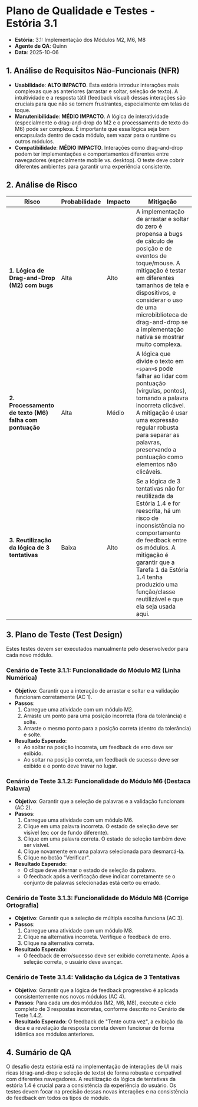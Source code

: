 # Plano de Qualidade e Testes - Estória 3.1

- **Estória**: 3.1: Implementação dos Módulos M2, M6, M8
- **Agente de QA**: Quinn
- **Data**: 2025-10-06

## 1. Análise de Requisitos Não-Funcionais (NFR)

- **Usabilidade**: **ALTO IMPACTO**. Esta estória introduz interações mais complexas que as anteriores (arrastar e soltar, seleção de texto). A intuitividade e a resposta tátil (feedback visual) dessas interações são cruciais para que não se tornem frustrantes, especialmente em telas de toque.
- **Manutenibilidade**: **MÉDIO IMPACTO**. A lógica de interatividade (especialmente o drag-and-drop do M2 e o processamento de texto do M6) pode ser complexa. É importante que essa lógica seja bem encapsulada dentro de cada módulo, sem vazar para o runtime ou outros módulos.
- **Compatibilidade**: **MÉDIO IMPACTO**. Interações como drag-and-drop podem ter implementações e comportamentos diferentes entre navegadores (especialmente mobile vs. desktop). O teste deve cobrir diferentes ambientes para garantir uma experiência consistente.

## 2. Análise de Risco

| Risco | Probabilidade | Impacto | Mitigação |
|---|---|---|---|
| **1. Lógica de Drag-and-Drop (M2) com bugs** | Alta | Alto | A implementação de arrastar e soltar do zero é propensa a bugs de cálculo de posição e de eventos de toque/mouse. A mitigação é testar em diferentes tamanhos de tela e dispositivos, e considerar o uso de uma microbiblioteca de drag-and-drop se a implementação nativa se mostrar muito complexa. |
| **2. Processamento de texto (M6) falha com pontuação** | Alta | Médio | A lógica que divide o texto em `<span>`s pode falhar ao lidar com pontuação (vírgulas, pontos), tornando a palavra incorreta clicável. A mitigação é usar uma expressão regular robusta para separar as palavras, preservando a pontuação como elementos não clicáveis. |
| **3. Reutilização da lógica de 3 tentativas** | Baixa | Alto | Se a lógica de 3 tentativas não for reutilizada da Estória 1.4 e for reescrita, há um risco de inconsistência no comportamento de feedback entre os módulos. A mitigação é garantir que a Tarefa 1 da Estória 1.4 tenha produzido uma função/classe reutilizável e que ela seja usada aqui. |

## 3. Plano de Teste (Test Design)

Estes testes devem ser executados manualmente pelo desenvolvedor para cada novo módulo.

### Cenário de Teste 3.1.1: Funcionalidade do Módulo M2 (Linha Numérica)
- **Objetivo**: Garantir que a interação de arrastar e soltar e a validação funcionam corretamente (AC 1).
- **Passos**:
  1.  Carregue uma atividade com um módulo M2.
  2.  Arraste um ponto para uma posição incorreta (fora da tolerância) e solte.
  3.  Arraste o mesmo ponto para a posição correta (dentro da tolerância) e solte.
- **Resultado Esperado**:
  - Ao soltar na posição incorreta, um feedback de erro deve ser exibido.
  - Ao soltar na posição correta, um feedback de sucesso deve ser exibido e o ponto deve travar no lugar.

### Cenário de Teste 3.1.2: Funcionalidade do Módulo M6 (Destaca Palavra)
- **Objetivo**: Garantir que a seleção de palavras e a validação funcionam (AC 2).
- **Passos**:
  1.  Carregue uma atividade com um módulo M6.
  2.  Clique em uma palavra incorreta. O estado de seleção deve ser visível (ex: cor de fundo diferente).
  3.  Clique em uma palavra correta. O estado de seleção também deve ser visível.
  4.  Clique novamente em uma palavra selecionada para desmarcá-la.
  5.  Clique no botão "Verificar".
- **Resultado Esperado**:
  - O clique deve alternar o estado de seleção da palavra.
  - O feedback após a verificação deve indicar corretamente se o conjunto de palavras selecionadas está certo ou errado.

### Cenário de Teste 3.1.3: Funcionalidade do Módulo M8 (Corrige Ortografia)
- **Objetivo**: Garantir que a seleção de múltipla escolha funciona (AC 3).
- **Passos**:
  1.  Carregue uma atividade com um módulo M8.
  2.  Clique na alternativa incorreta. Verifique o feedback de erro.
  3.  Clique na alternativa correta.
- **Resultado Esperado**:
  - O feedback de erro/sucesso deve ser exibido corretamente. Após a seleção correta, o usuário deve avançar.

### Cenário de Teste 3.1.4: Validação da Lógica de 3 Tentativas
- **Objetivo**: Garantir que a lógica de feedback progressivo é aplicada consistentemente nos novos módulos (AC 4).
- **Passos**: Para cada um dos módulos (M2, M6, M8), execute o ciclo completo de 3 respostas incorretas, conforme descrito no Cenário de Teste 1.4.2.
- **Resultado Esperado**: O feedback de "Tente outra vez", a exibição da dica e a revelação da resposta correta devem funcionar de forma idêntica aos módulos anteriores.

## 4. Sumário de QA

O desafio desta estória está na implementação de interações de UI mais ricas (drag-and-drop e seleção de texto) de forma robusta e compatível com diferentes navegadores. A reutilização da lógica de tentativas da estória 1.4 é crucial para a consistência da experiência do usuário. Os testes devem focar na precisão dessas novas interações e na consistência do feedback em todos os tipos de módulo.
